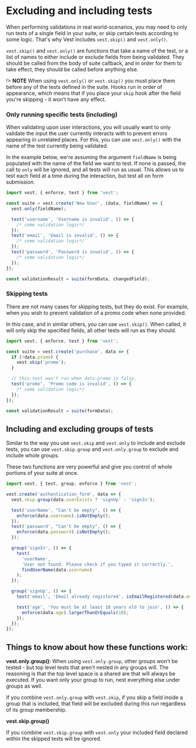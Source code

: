 # Excluding and including tests

When performing validations in real world-scenarios, you may need to only run tests of a single field in your suite, or skip certain tests according to some logic. That's why Vest includes `vest.skip()` and `vest.only()`.

`vest.skip()` and `vest.only()` are functions that take a name of the test, or a list of names to either include or exclude fields from being validated. They should be called from the body of suite callback, and in order for them to take effect, they should be called before anything else.

!> **NOTE** When using `vest.only()` or `vest.skip()` you must place them before any of the tests defined in the suite. Hooks run in order of appearance, which means that if you place your `skip` hook after the field you're skipping - it won't have any effect.

### Only running specific tests (including)

When validating upon user interactions, you will usually want to only validate the input the user currently interacts with to prevent errors appearing in unrelated places. For this, you can use `vest.only()` with the name of the test currently being validated.

In the example below, we're assuming the argument `fieldName` is being populated with the name of the field we want to test. If none is passed, the call to `only` will be ignored, and all tests will run as usual. This allows us to test each field at a time during the interaction, but test all on form submission.

```js
import vest, { enforce, test } from 'vest';

const suite = vest.create('New User', (data, fieldName) => {
  vest.only(fieldName);

  test('username', 'Username is invalid', () => {
    /* some validation logic*/
  });
  test('email', 'Email is invalid', () => {
    /* some validation logic*/
  });
  test('password', 'Password is invalid', () => {
    /* some validation logic*/
  });
});

const validationResult = suite(formData, changedField);
```

### Skipping tests

There are not many cases for skipping tests, but they do exist. For example, when you wish to prevent validation of a promo code when none provided.

In this case, and in similar others, you can use `vest.skip()`. When called, it will only skip the specified fields, all other tests will run as they should.

```js
import vest, { enforce, test } from 'vest';

const suite = vest.create('purchase', data => {
  if (!data.promo) {
    vest.skip('promo');
  }

  // this test won't run when data.promo is falsy.
  test('promo', 'Promo code is invalid', () => {
    /* some validation logic*/
  });
});

const validationResult = suite(formData);
```

## Including and excluding groups of tests

Similar to the way you use `vest.skip` and `vest.only` to include and exclude tests, you can use `vest.skip.group` and `vest.only.group` to exclude and include whole groups.

These two functions are very powerful and give you control of whole portions of your suite at once.

```js
import vest, { test, group, enforce } from 'vest';

vest.create('authentication_form', data => {
  vest.skip.group(data.userExists ? 'signUp' : 'signIn');

  test('userName', "Can't be empty", () => {
    enforce(data.username).isNotEmpty();
  });
  test('password', "Can't be empty", () => {
    enforce(data.password).isNotEmpty();
  });

  group('signIn', () => {
    test(
      'userName',
      'User not found. Please check if you typed it correctly.',
      findUserName(data.username)
    );
  });

  group('signUp', () => {
    test('email', 'Email already registered', isEmailRegistered(data.email));

    test('age', 'You must be at least 18 years old to join', () => {
      enforce(data.age).largerThanOrEquals(18);
    });
  });
});
```

## Things to know about how these functions work:

**vest.only.group()**:
When using `vest.only.group`, other groups won't be tested - but top level tests that aren't nested in any groups will. The reasoning is that the top level space is a shared are that will always be executed. If you want only your group to run, nest everything else under groups as well.

If you combine `vest.only.group` with `vest.skip`, if you skip a field inside a group that is included, that field will be excluded during this run regardless of its group membership.

**vest.skip.group()**

If you combine `vest.skip.group` with `vest.only` your included field declared within the skipped tests will be ignored.
